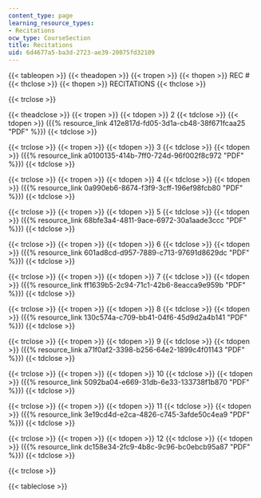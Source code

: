 ```yaml
---
content_type: page
learning_resource_types:
- Recitations
ocw_type: CourseSection
title: Recitations
uid: 6d4677a5-ba3d-2723-ae39-20075fd32109
---
```


{{< tableopen >}}
{{< theadopen >}}
{{< tropen >}}
{{< thopen >}}
REC #
{{< thclose >}}
{{< thopen >}}
RECITATIONS
{{< thclose >}}

{{< trclose >}}

{{< theadclose >}}
{{< tropen >}}
{{< tdopen >}}
2
{{< tdclose >}}
{{< tdopen >}}
({{% resource_link 412e817d-fd05-3d1a-cb48-38f671fcaa25 "PDF" %}})
{{< tdclose >}}

{{< trclose >}}
{{< tropen >}}
{{< tdopen >}}
3
{{< tdclose >}}
{{< tdopen >}}
({{% resource_link a0100135-414b-7ff0-724d-96f002f8c972 "PDF" %}})
{{< tdclose >}}

{{< trclose >}}
{{< tropen >}}
{{< tdopen >}}
4
{{< tdclose >}}
{{< tdopen >}}
({{% resource_link 0a990eb6-8674-f3f9-3cff-196ef98fcb80 "PDF" %}})
{{< tdclose >}}

{{< trclose >}}
{{< tropen >}}
{{< tdopen >}}
5
{{< tdclose >}}
{{< tdopen >}}
({{% resource_link 68bfe3a4-4811-9ace-6972-30a1aade3ccc "PDF" %}})
{{< tdclose >}}

{{< trclose >}}
{{< tropen >}}
{{< tdopen >}}
6
{{< tdclose >}}
{{< tdopen >}}
({{% resource_link 601ad8cd-d957-7889-c713-97691d8629dc "PDF" %}})
{{< tdclose >}}

{{< trclose >}}
{{< tropen >}}
{{< tdopen >}}
7
{{< tdclose >}}
{{< tdopen >}}
({{% resource_link ff1639b5-2c94-71c1-42b6-8eacca9e959b "PDF" %}})
{{< tdclose >}}

{{< trclose >}}
{{< tropen >}}
{{< tdopen >}}
8
{{< tdclose >}}
{{< tdopen >}}
({{% resource_link 130c574a-c709-bb41-04f6-45d9d2a4b141 "PDF" %}})
{{< tdclose >}}

{{< trclose >}}
{{< tropen >}}
{{< tdopen >}}
9
{{< tdclose >}}
{{< tdopen >}}
({{% resource_link a71f0af2-3398-b256-64e2-1899c4f01143 "PDF" %}})
{{< tdclose >}}

{{< trclose >}}
{{< tropen >}}
{{< tdopen >}}
10
{{< tdclose >}}
{{< tdopen >}}
({{% resource_link 5092ba04-e669-31db-6e33-133738f1b870 "PDF" %}})
{{< tdclose >}}

{{< trclose >}}
{{< tropen >}}
{{< tdopen >}}
11
{{< tdclose >}}
{{< tdopen >}}
({{% resource_link 3e19cd4d-e2ca-4826-c745-3afde50c4ea9 "PDF" %}})
{{< tdclose >}}

{{< trclose >}}
{{< tropen >}}
{{< tdopen >}}
12
{{< tdclose >}}
{{< tdopen >}}
({{% resource_link dc158e34-2fc9-4b8c-9c96-bc0ebcb95a87 "PDF" %}})
{{< tdclose >}}

{{< trclose >}}

{{< tableclose >}}
